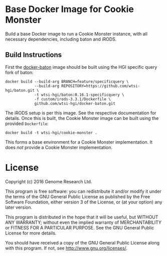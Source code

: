 # Base Docker Image for Cookie Monster

Build a base Docker image to run a Cookie Monster instance, with all
necessary dependencies, including baton and iRODS.

## Build Instructions

First the [docker-baton](https://github.com/wtsi-hgi/docker-baton) image
should be built using the HGI specific query fork of baton:

    docker build --build-arg BRANCH=feature/specificquery \
                 --build-arg REPOSITORY=https://github.com/wtsi-hgi/baton.git \
                 -t wtsi-hgi/baton:0.16.1-specificquery \
                 -f custom/irods-3.3.1/Dockerfile \
                 github.com/wtsi-hgi/docker-baton.git

The iRODS setup is per this image. See the respective documentation for
details. Once this is built, the Cookie Monster image can be built using
the provided `Dockerfile`:

    docker build -t wtsi-hgi/cookie-monster .

This forms a base environment for a Cookie Monster implementation. It
does *not* provide a Cookie Monster implementation.

# License

Copyright (c) 2016 Genome Research Ltd.

This program is free software: you can redistribute it and/or modify it
under the terms of the GNU General Public License as published by the
Free Software Foundation, either version 3 of the License, or (at your
option) any later version.

This program is distributed in the hope that it will be useful, but
WITHOUT ANY WARRANTY; without even the implied warranty of
MERCHANTABILITY or FITNESS FOR A PARTICULAR PURPOSE. See the GNU General
Public License for more details.

You should have received a copy of the GNU General Public License along
with this program. If not, see <http://www.gnu.org/licenses/>.
